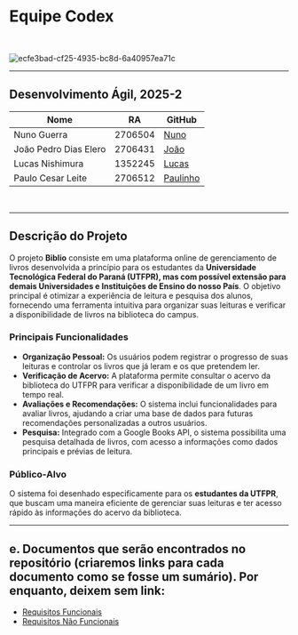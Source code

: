 # Equipe Codex

<br>

![ecfe3bad-cf25-4935-bc8d-6a40957ea71c](https://github.com/user-attachments/assets/b18ab77b-46c0-479d-9652-3458016d2065)


---
Desenvolvimento Ágil, 2025-2<br>
---
| Nome           | RA        | GitHub                                 |
|----------------|-----------|----------------------------------------|
| Nuno Guerra    | 2706504   | [Nuno](https://github.com/nunoguerra1) |
| João Pedro Dias Elero| 2706431  | [João](https://github.com/jpdelero) |
| Lucas Nishimura| 1352245  | [Lucas](https://github.com/nishimura-lucas) |
| Paulo Cesar Leite| 2706512  | [Paulinho](https://github.com/PaulinhoADS) |
<br>

---

## Descrição do Projeto

O projeto **Biblio** consiste em uma plataforma online de gerenciamento de livros desenvolvida a princípio para os estudantes da **Universidade Tecnológica Federal do Paraná (UTFPR), mas com possível extensão para demais Universidades e Instituições de Ensino do nosso País**. O objetivo principal é otimizar a experiência de leitura e pesquisa dos alunos, fornecendo uma ferramenta intuitiva para organizar suas leituras e verificar a disponibilidade de livros na biblioteca do campus.

### Principais Funcionalidades

* **Organização Pessoal:** Os usuários podem registrar o progresso de suas leituras e controlar os livros que já leram e os que pretendem ler.
* **Verificação de Acervo:** A plataforma permite consultar o acervo da biblioteca do UTFPR para verificar a disponibilidade de um livro em tempo real.
* **Avaliações e Recomendações:** O sistema inclui funcionalidades para avaliar livros, ajudando a criar uma base de dados para futuras recomendações personalizadas a outros usuários.
* **Pesquisa:** Integrado com a Google Books API, o sistema possibilita uma pesquisa detalhada de livros, com acesso a informações como dados principais e prévias de leitura.

### Público-Alvo

O sistema foi desenhado especificamente para os **estudantes da UTFPR**, que buscam uma maneira eficiente de gerenciar suas leituras e ter acesso rápido às informações do acervo da biblioteca.

---
e.	Documentos que serão encontrados no repositório (criaremos links para cada documento como se fosse um sumário). Por enquanto, deixem sem link: <br>
---
<ul>
  <li><a href="Requisitos de Usuário/RF.md">Requisitos Funcionais</a></li>
  <li><a href="Requisitos de Usuário/RNF.md">Requisitos Não Funcionais</a></li>
</ul>
